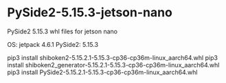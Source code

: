 # PySide2-5.15.3-jetson-nano
PySide2 5.15.3 whl files for jetson nano

OS: jetpack 4.6.1
PySide2: 5.15.3

pip3 install shiboken2-5.15.2.1-5.15.3-cp36-cp36m-linux_aarch64.whl
pip3 install shiboken2_generator-5.15.2.1-5.15.3-cp36-cp36m-linux_aarch64.whl
pip3 install PySide2-5.15.2.1-5.15.3-cp36-cp36m-linux_aarch64.whl
